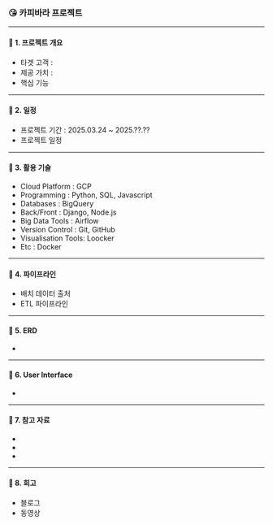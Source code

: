 ### 😘 카피바라 프로젝트
---
#### 📌 1. 프로젝트 개요
- 타겟 고객 :
- 제공 가치 :
- 핵심 기능
---
#### 📌 2. 일정
- 프로젝트 기간 : 2025.03.24 ~ 2025.??.??
- 프로젝트 일정 
---
#### 📌 3. 활용 기술
- Cloud Platform : GCP
- Programming : Python, SQL, Javascript
- Databases : BigQuery
- Back/Front : Django, Node.js
- Big Data Tools : Airflow
- Version Control : Git, GitHub
- Visualisation Tools: Loocker
- Etc : Docker
---
#### 📌 4. 파이프라인
- 배치 데이터 출처
- ETL 파이프라인
  
---
#### 📌 5. ERD
- 
---
#### 📌 6. User Interface
- 
---
#### 📌 7. 참고 자료
-
- 
- 
---
#### 📌 8. 회고
- 블로그
- 동영상
